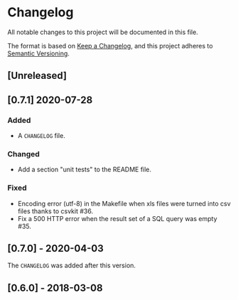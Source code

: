 # Changelog

All notable changes to this project will be documented in this file.

The format is based on [Keep a Changelog](https://keepachangelog.com/en/1.0.0/),
and this project adheres to [Semantic Versioning](https://semver.org/spec/v2.0.0.html).


## [Unreleased]


## [0.7.1] 2020-07-28

### Added

* A `CHANGELOG` file.

### Changed

* Add a section "unit tests" to the README file.

### Fixed

* Encoding error (utf-8) in the Makefile when xls files were turned into csv files
  thanks to csvkit #36.
* Fix a 500 HTTP error when the result set of a SQL query was empty #35.


## [0.7.0] - 2020-04-03

The `CHANGELOG` was added after this version.


## [0.6.0] - 2018-03-08
